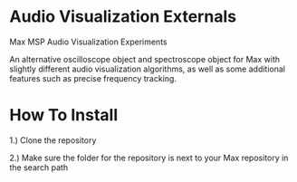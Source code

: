 # Audio Visualization Externals
Max MSP Audio Visualization Experiments

An alternative oscilloscope object and spectroscope object for Max with slightly different
audio visualization algorithms, as well as some additional features such as precise frequency 
tracking.


# How To Install
1.) Clone the repository

2.) Make sure the folder for the repository is next to your Max repository in the search path
